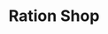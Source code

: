 ---
title: "Ration Shop"
url: /thumpamon/ration-shop-pandalam-kaipattoor-road/
shop: Lebensmittel
---